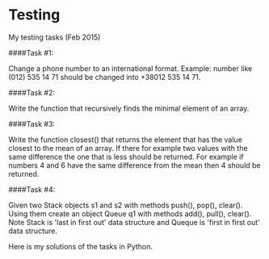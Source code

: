 # Testing
My testing tasks (Feb 2015)

####Task #1:

Change a phone number to an international format.
Example: number like (012) 535 14 71 should be changed into +38012 535 14 71.


####Task #2:

Write the function that recursively finds the minimal element of an array.


####Task #3:

Write the function closest() that returns the element that has the value closest to the mean of an array. If there for example two values with the same difference the one that is less should be returned. For example if numbers 4 and 6 have the same difference from the mean then 4 should be returned.


####Task #4:

Given two Stack objects s1 and s2 with methods push(), pop(), clear(). Using them create an object Queue q1 with methods add(), pull(), clear(). Note Stack is 'last in first out' data structure and Queque is 'first in first out' data structure.

Here is my solutions of the tasks in Python.
